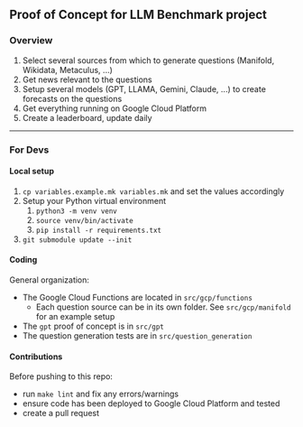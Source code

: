 ## Proof of Concept for LLM Benchmark project

### Overview
1. Select several sources from which to generate questions (Manifold, Wikidata, Metaculus, ...)
1. Get news relevant to the questions
1. Setup several models (GPT, LLAMA, Gemini, Claude, ...) to create forecasts on the questions
1. Get everything running on Google Cloud Platform
1. Create a leaderboard, update daily

---
### For Devs

#### Local setup
1. `cp variables.example.mk variables.mk` and set the values accordingly
1. Setup your Python virtual environment
   1. `python3 -m venv venv`
   1. `source venv/bin/activate`
   1. `pip install -r requirements.txt`
1. `git submodule update --init`

#### Coding
General organization:
* The Google Cloud Functions are located in `src/gcp/functions`
  * Each question source can be in its own folder. See `src/gcp/manifold` for an example setup
* The `gpt` proof of concept is in `src/gpt`
* The question generation tests are in `src/question_generation`

#### Contributions

Before pushing to this repo:
* run `make lint` and fix any errors/warnings
* ensure code has been deployed to Google Cloud Platform and tested
* create a pull request
